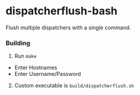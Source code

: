 # dispatcherflush-bash

Flush multiple dispatchers with a single command.

### Building
1. Run ```make```
  * Enter Hostnames
  * Enter Username/Password
2. Custom executable is ```build/dispatcherflush.sh```
